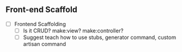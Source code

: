 ## Front-end Scaffold

- [ ] Frontend Scaffolding
	- [ ] Is it CRUD? make:view? make:controller?
	- [ ] Suggest teach how to use stubs, generator command, custom artisan command